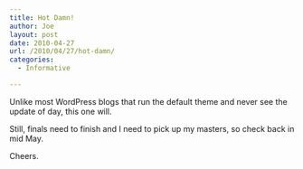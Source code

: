 ```yaml
---
title: Hot Damn!
author: Joe
layout: post
date: 2010-04-27
url: /2010/04/27/hot-damn/
categories:
  - Informative

---
```

Unlike most WordPress blogs that run the default theme and never see the update of day, this one will.

Still, finals need to finish and I need to pick up my masters, so check back in mid May.

Cheers.